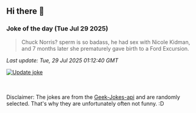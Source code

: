 ## Hi there 👋

### Joke of the day (Tue Jul 29 2025)
<!-- joke -->
>Chuck Norris? sperm is so badass, he had sex with Nicole Kidman, and 7 months later she prematurely gave birth to a Ford Excursion.
<!-- /joke -->

*Last update: Tue, 29 Jul 2025 01:12:40 GMT*

[![Update joke](https://github.com/nclskfm/nclskfm/actions/workflows/joke.yml/badge.svg)](https://github.com/nclskfm/nclskfm/actions/workflows/joke.yml)

<br><br>
Disclaimer: The jokes are from the [Geek-Jokes-api](https://github.com/sameerkumar18/geek-joke-api) and are randomly selected. That's why they are unfortunately often not funny. :D
